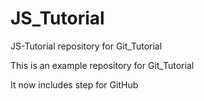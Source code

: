 # JS_Tutorial

JS-Tutorial repository for Git_Tutorial

This is an example repository for Git_Tutorial

It now includes step for GitHub

